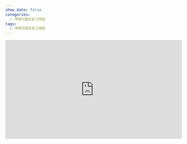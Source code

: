 ```yaml
---
show_date: false
categories: 
  - 객체지향프로그래밍
tags: 
  - 객체지향프로그래밍
---
```




<iframe width="560" height="315" src="https://www.youtube.com/embed/vrhIxBWSJ04?start=52" title="YouTube video player" frameborder="0" allow="accelerometer; autoplay; clipboard-write; encrypted-media; gyroscope; picture-in-picture" allowfullscreen></iframe>

